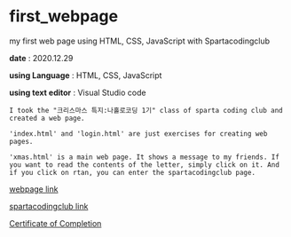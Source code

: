 # first_webpage
my first web page using HTML, CSS, JavaScript with Spartacodingclub

**date** : 2020.12.29

**using Language** : HTML, CSS, JavaScript

**using text editor** : Visual Studio code


```
I took the "크리스마스 특지:나홀로코딩 1기" class of sparta coding club and created a web page.

'index.html' and 'login.html' are just exercises for creating web pages.

'xmas.html' is a main web page. It shows a message to my friends. If you want to read the contents of the letter, simply click on it. And if you click on rtan, you can enter the spartacodingclub page.
```


[webpage link](https://xmas.spartacodingclub.kr/QKgd1fSZcKOr/xmas.html)

[spartacodingclub link](https://spartacodingclub.kr/)

[Certificate of Completion](https://s3.ap-northeast-2.amazonaws.com/materials.spartacodingclub.kr/cert/img/5fd1cedae7b11d0865a27a78_5fe313b477c7ce6837307c49.jpg)